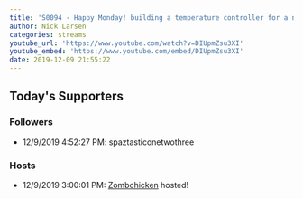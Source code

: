 ```yaml
---
title: 'S0094 - Happy Monday! building a temperature controller for a new homebrewing fermentation chamber'
author: Nick Larsen
categories: streams
youtube_url: 'https://www.youtube.com/watch?v=DIUpmZsu3XI'
youtube_embed: 'https://www.youtube.com/embed/DIUpmZsu3XI'
date: 2019-12-09 21:55:22
---
```


## Today's Supporters

### Followers

- 12/9/2019 4:52:27 PM: spaztasticonetwothree

### Hosts

- 12/9/2019 3:00:01 PM: [Zombchicken](//twitch.tv/Zombchicken) hosted!
